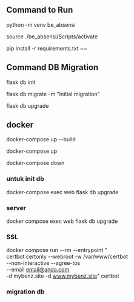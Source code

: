 ## Command to Run 

python -m venv be_absensi

source ./be_absensi/Scripts/activate

pip install -r requirements.txt
~~
## Command DB Migration

flask db init

flask db migrate -m "Initial migration"

flask db upgrade

## docker
docker-compose up --build

docker-compose up

docker-compose down

### untuk init db
docker-compose exec web flask db upgrade

### server
docker compose exec web flask db upgrade

### SSL
docker compose run --rm --entrypoint "\
  certbot certonly --webroot -w /var/www/certbot \
  --non-interactive --agree-tos \
  --email email@anda.com \
  -d mybenz.site -d www.mybenz.site" certbot


### migration db





